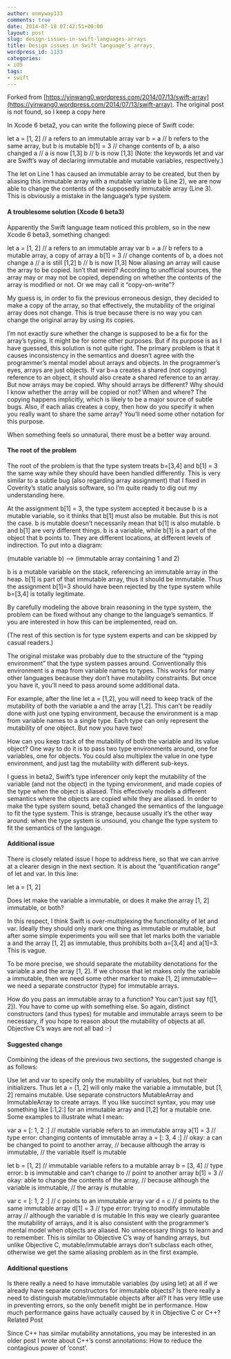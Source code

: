 ```yaml
---
author: onmyway133
comments: true
date: 2014-07-18 07:42:51+00:00
layout: post
slug: design-issues-in-swift-languages-arrays
title: Design issues in Swift language’s arrays
wordpress_id: 1133
categories:
- iOS
tags:
- swift
---
```


Forked from [https://yinwang0.wordpress.com/2014/07/13/swift-array](https://yinwang0.wordpress.com/2014/07/13/swift-array). The original post is not found, so I keep a copy here

<!-- more -->


In Xcode 6 beta2, you can write the following piece of Swift code:

let a = [1, 2]      // a refers to an immutable array
var b = a           // b refers to the same array, but b is mutable
b[1] = 3            // change contents of b, a also changed
a                   // a is now [1,3]
b                   // b is now [1,3]
(Note: the keywords let and var are Swift’s way of declaring immutable and mutable variables, respectively.)

The let on Line 1 has caused an immutable array to be created, but then by aliasing this immutable array with a mutable variable b (Line 2), we are now able to change the contents of the supposedly immutable array (Line 3). This is obviously a mistake in the language’s type system.



#### A troublesome solution (Xcode 6 beta3)



Apparently the Swift language team noticed this problem, so in the new Xcode 6 beta3, something changed:

let a = [1, 2]      // a refers to an immutable array
var b = a           // b refers to a mutable array, a copy of array a
b[1] = 3            // change contents of b, a does not change
a                   // a is still [1,2]
b                   // b is now [1,3]
Now aliasing an array will cause the array to be copied. Isn’t that weird? According to unofficial sources, the array may or may not be copied, depending on whether the contents of the array is modified or not. Or we may call it “copy-on-write”?

My guess is, in order to fix the previous erroneous design, they decided to make a copy of the array, so that effectively, the mutability of the original array does not change. This is true because there is no way you can change the original array by using its copies.

I’m not exactly sure whether the change is supposed to be a fix for the array’s typing. It might be for some other purposes. But if its purpose is as I have guessed, this solution is not quite right. The primary problem is that it causes inconsistency in the semantics and doesn’t agree with the programmer’s mental model about arrays and objects. In the programmer’s eyes, arrays are just objects. If var b=a creates a shared (not copying) reference to an object, it should also create a shared reference to an array. But now arrays may be copied. Why should arrays be different? Why should I know whether the array will be copied or not? When and where? The copying happens implicitly, which is likely to be a major source of subtle bugs. Also, if each alias creates a copy, then how do you specify it when you really want to share the same array? You’ll need some other notation for this purpose.

When something feels so unnatural, there must be a better way around.



#### The root of the problem



The root of the problem is that the type system treats b=[3,4] and b[1] = 3 the same way while they should have been handled differently. This is very similar to a subtle bug (also regarding array assignment) that I fixed in Coverity’s static analysis software, so I’m quite ready to dig out my understanding here.

At the assignment b[1] = 3, the type system accepted it because b is a mutable variable, so it thinks that b[1] must also be mutable. But this is not the case. b is mutable doesn’t necessarily mean that b[1] is also mutable. b and b[1] are very different things. b is a variable, while b[1] is a part of the object that b points to. They are different locations, at different levels of indirection. To put into a diagram:

(mutable variable b) —> (immutable array containing 1 and 2)

b is a mutable variable on the stack, referencing an immutable array in the heap. b[1] is part of that immutable array, thus it should be immutable. Thus the assignment b[1]=3 should have been rejected by the type system while b=[3,4] is totally legitimate.

By carefully modeling the above brain reasoning in the type system, the problem can be fixed without any change to the language’s semantics. If you are interested in how this can be implemented, read on.

(The rest of this section is for type system experts and can be skipped by casual readers.)

The original mistake was probably due to the structure of the “typing environment” that the type system passes around. Conventionally this environment is a map from variable names to types. This works for many other languages because they don’t have mutability constraints. But once you have it, you’ll need to pass around some additional data.

For example, after the line let a = [1,2], you will need to keep track of the mutability of both the variable a and the array [1,2]. This can’t be readily done with just one typing environment, because the environment is a map from variable names to a single type. Each type can only represent the mutability of one object. But now you have two!

How can you keep track of the mutability of both the variable and its value object? One way to do it is to pass two type environments around, one for variables, one for objects. You could also multiplex the value in one type environment, and just tag the mutability with different sub-keys.

I guess in beta2, Swift’s type inferencer only kept the mutability of the variable (and not the object) in the typing environment, and made copies of the type when the object is aliased. This effectively models a different semantics where the objects are copied while they are aliased. In order to make the type system sound, beta3 changed the semantics of the language to fit the type system. This is strange, because usually it’s the other way around: when the type system is unsound, you change the type system to fit the semantics of the language.



#### Additional issue



There is closely related issue I hope to address here, so that we can arrive at a clearer design in the next section. It is about the “quantification range” of let and var. In this line:

let a = [1, 2]

Does let make the variable a immutable, or does it make the array [1, 2] immutable, or both?

In this respect, I think Swift is over-multiplexing the functionality of let and var. Ideally they should only mark one thing as immutable or mutable, but after some simple experiments you will see that let marks both the variable a and the array [1, 2] as immutable, thus prohibits both a=[3,4] and a[1]=3. This is vague.

To be more precise, we should separate the mutability denotations for the variable a and the array [1, 2]. If we choose that let makes only the variable a immutable, then we need some other marker to make [1, 2] immutable—we need a separate constructor (type) for immutable arrays.

How do you pass an immutable array to a function? You can’t just say f([1, 2]). You have to come up with something else. So again, distinct constructors (and thus types) for mutable and immutable arrays seem to be necessary, if you hope to reason about the mutability of objects at all. Objective C’s ways are not all bad :-)



#### Suggested change



Combining the ideas of the previous two sections, the suggested change is as follows:

Use let and var to specify only the mutability of variables, but not their initializers. Thus let a = [1, 2] will only make the variable a immutable, but [1, 2] remains mutable.
Use separate constructors MutableArray and ImmutableArray to create arrays. If you like succinct syntax, you may use something like [:1,2:] for an immutable array and [1,2] for a mutable one.
Some examples to illustrate what I mean:

var a = [: 1, 2 :]  // mutable variable refers to an immutable array
a[1] = 3            // type error: changing contents of immutable array
a = [: 3, 4 :]      // okay: a can be changed to point to another array, 
                    // because although the array is immutable,
                    // the variable itself is mutable

let b = [1, 2]      // immutable variable refers to a mutable array
b = [3, 4]          // type error: b is immutable and can't change to 
                    // point to another array
b[1] = 3            // okay: able to change the contents of the array, 
                    // because although the variable is immutable, 
                    // the array is mutable

var c = [: 1, 2 :]  // c points to an immutable array
var d = c           // d points to the same immutable array
d[1] = 3            // type error: trying to modify immutable array 
                    // although the variable d is mutable
In this way we clearly guarantee the mutability of arrays, and it is also consistent with the programmer’s mental model when objects are aliased. No unnecessary things to learn and to remember. This is similar to Objective C’s way of handing arrays, but unlike Objective C, mutable/immutable arrays don’t subclass each other, otherwise we get the same aliasing problem as in the first example.



#### Additional questions



Is there really a need to have immutable variables (by using let) at all if we already have separate constructors for immutable objects?
Is there really a need to distinguish mutable/immutable objects after all? It has very little use in preventing errors, so the only benefit might be in performance. How much performance gains have actually caused by it in Objective C or C++?
Related Post

Since C++ has similar mutability annotations, you may be interested in an older post I wrote about C++’s const annotations: How to reduce the contagious power of ‘const’.
